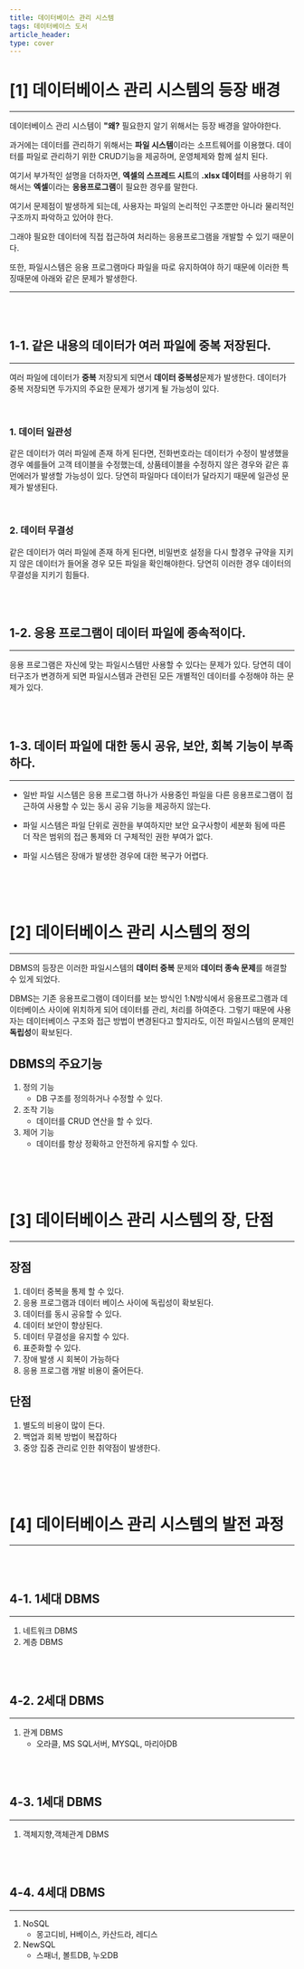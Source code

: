 ```yaml
---
title: 데이터베이스 관리 시스템
tags: 데이터베이스 도서
article_header:
type: cover
---
```

# [1] 데이터베이스 관리 시스템의 등장 배경

---

데이터베이스 관리 시스템이 **"왜?** 필요한지 알기 위해서는 등장 배경을 알아야한다.

과거에는 데이터를 관리하기 위해서는 **파일 시스템**이라는 소프트웨어를 이용했다. 데이터를 파일로 관리하기 위한 CRUD기능을 제공하며,
운영체제와 함께 설치 된다.

여기서 부가적인 설명을 더하자면, **엑셀의 스프레드 시트**의 **.xlsx 데이터**를 사용하기 위해서는 **엑셀**이라는 **응용프로그램**이 필요한 경우를 말한다.

여기서 문제점이 발생하게 되는데, 사용자는 파일의 논리적인 구조뿐만 아니라 물리적인 구조까지 파악하고 있어야 한다.

그래야 필요한 데이터에 직접 접근하여 처리하는 응용프로그램을 개발할 수 있기 때문이다.

또한, 파일시스템은 응용 프로그램마다 파일을 따로 유지하여야 하기 때문에 이러한 특징때문에 아래와 같은 문제가 발생한다.

---

<br> <br>

## 1-1.  같은 내용의 데이터가 여러 파일에 중복 저장된다.

---

여러 파일에 데이터가 **중복** 저장되게 되면서 **데이터 중복성**문제가 발생한다. 데이터가 중복 저장되면 두가지의 주요한 문제가 생기게 될 가능성이 있다.

<br>

### 1. 데이터 일관성

같은 데이터가 여러 파일에 존재 하게 된다면, 전화번호라는 데이터가 수정이 발생했을경우 예를들어 고객 테이블을 수정했는데, 상품테이블을 수정하지 않은 경우와
같은 휴먼에러가 발생할 가능성이 있다. 당연히 파일마다 데이터가 달라지기 때문에 일관성 문제가 발생된다.

<br>

### 2. 데이터 무결성

같은 데이터가 여러 파일에 존재 하게 된다면, 비밀번호 설정을 다시 할경우 규약을 지키지 않은 데이터가 들어올 경우 모든 파일을 확인해야한다. 당연히 이러한 경우
데이터의 무결성을 지키기 힘들다.

<br> <br>

## 1-2. 응용 프로그램이 데이터 파일에 종속적이다.

---

응용 프로그램은 자신에 맞는 파일시스템만 사용할 수 있다는 문제가 있다. 당연히 데이터구조가 변경하게 되면 파일시스템과 관련된 모든 개별적인 데이터를 수정해야 하는 문제가 있다.

<br><br>

## 1-3. 데이터 파일에 대한 동시 공유, 보안, 회복 기능이 부족하다.

---

- 일반 파일 시스템은 응용 프로그램 하나가 사용중인 파일을 다른 응용프로그램이 접근하여 사용할 수 있는 동시 공유 기능을 제공하지 않는다.

- 파일 시스템은 파일 단위로 권한을 부여하지만 보안 요구사항이 세분화 됨에 따른 더 작은 범위의 접근 통제와 더 구체적인 권한 부여가 없다.

- 파일 시스템은 장애가 발생한 경우에 대한 복구가 어렵다.

<br><br><br>

# [2] 데이터베이스 관리 시스템의 정의

---

DBMS의 등장은 이러한 파일시스템의 **데이터 중복** 문제와 **데이터 종속 문제**를 해결할 수 있게 되었다.

DBMS는 기존 응용프로그램이 데이터를 보는 방식인 1:N방식에서 응용프로그램과 데이터베이스 사이에 위치하게 되어 데이터를 관리, 처리를 하여준다.
그렇기 때문에 사용자는 데이터베이스 구조와 접근 방법이 변경된다고 할지라도, 이전 파일시스템의 문제인 **독립성**이 확보된다.


## DBMS의 주요기능

1. 정의 기능
   - DB 구조를 정의하거나 수정할 수 있다.
2. 조작 기능
   - 데이터를 CRUD 연산을 할 수 있다.
3. 제어 기능
    - 데이터를 항상 정확하고 안전하게 유지할 수 있다.


<br><br><br>

# [3] 데이터베이스 관리 시스템의 장, 단점

---

## 장점

1. 데이터 중복을 통제 할 수 있다.
2. 응용 프로그램과 데이터 베이스 사이에 독립성이 확보된다.
3. 데이터를 동시 공유할 수 있다.
4. 데이터 보안이 향상된다.
5. 데이터 무결성을 유지할 수 있다.
6. 표준화할 수 있다.
7. 장애 발생 시 회복이 가능하다
8. 응용 프로그램 개발 비용이 줄어든다.

## 단점

1. 별도의 비용이 많이 든다.
2. 백업과 회복 방법이 복잡하다
3. 중앙 집중 관리로 인한 취약점이 발생한다.


<br><br><br>

# [4] 데이터베이스 관리 시스템의 발전 과정

---

<br><br>

## 4-1. 1세대 DBMS

---

1. 네트워크 DBMS
2. 계층 DBMS

<br><br>

## 4-2. 2세대 DBMS

---

1. 관계 DBMS
    - 오라클, MS SQL서버, MYSQL, 마리아DB

<br><br>

## 4-3. 1세대 DBMS

---

1. 객체지향,객체관계 DBMS


<br><br>

## 4-4. 4세대 DBMS

---

1. NoSQL
    - 몽고디비, H베이스, 카산드라, 레디스
2. NewSQL
    - 스패너, 볼트DB, 누오DB







